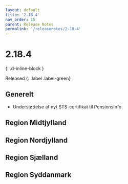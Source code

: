 ```yaml
---
layout: default
title: '2.18.4'
nav_order: 15
parent: Release Notes
permalink: '/releasenotes/2-18-4'
---
```


# 2.18.4
{: .d-inline-block }

Released
{: .label .label-green}

## Generelt
- Understøttelse af nyt STS-certifikat til PensionsInfo.

## Region Midtjylland

## Region Nordjylland
  
## Region Sjælland

## Region Syddanmark
